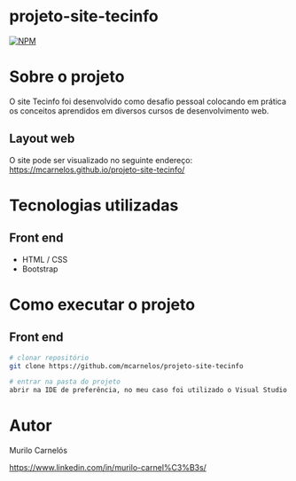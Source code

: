 # projeto-site-tecinfo
[![NPM](https://img.shields.io/npm/l/react)](https://github.com/mcarnelos/projeto-site-tecinfo/new/master/LICENSE)

# Sobre o projeto

O site Tecinfo foi desenvolvido como desafio pessoal colocando em prática os conceitos aprendidos em diversos cursos de desenvolvimento web.

## Layout web
O site pode ser visualizado no seguinte endereço: 
https://mcarnelos.github.io/projeto-site-tecinfo/

# Tecnologias utilizadas
## Front end
- HTML / CSS
- Bootstrap

# Como executar o projeto

## Front end

```bash
# clonar repositório
git clone https://github.com/mcarnelos/projeto-site-tecinfo

# entrar na pasta do projeto
abrir na IDE de preferência, no meu caso foi utilizado o Visual Studio Code.
```

# Autor

Murilo Carnelós

https://www.linkedin.com/in/murilo-carnel%C3%B3s/
